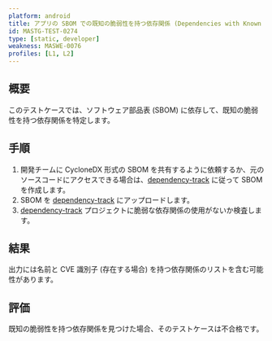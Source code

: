 ```yaml
---
platform: android
title: アプリの SBOM での既知の脆弱性を持つ依存関係 (Dependencies with Known Vulnerabilities in the App's SBOM)
id: MASTG-TEST-0274
type: [static, developer]
weakness: MASWE-0076
profiles: [L1, L2]
---
```


## 概要

このテストケースでは、ソフトウェア部品表 (SBOM) に依存して、既知の脆弱性を持つ依存関係を特定します。

## 手順

1. 開発チームに CycloneDX 形式の SBOM を共有するように依頼するか、元のソースコードにアクセスできる場合は、[dependency-track](../../../tools/generic/MASTG-TOOL-0132.md) に従って SBOM を作成します。
2. SBOM を [dependency-track](../../../tools/generic/MASTG-TOOL-0132.md) にアップロードします。
3. [dependency-track](../../../tools/generic/MASTG-TOOL-0132.md) プロジェクトに脆弱な依存関係の使用がないか検査します。

## 結果

出力には名前と CVE 識別子 (存在する場合) を持つ依存関係のリストを含む可能性があります。

## 評価

既知の脆弱性を持つ依存関係を見つけた場合、そのテストケースは不合格です。
